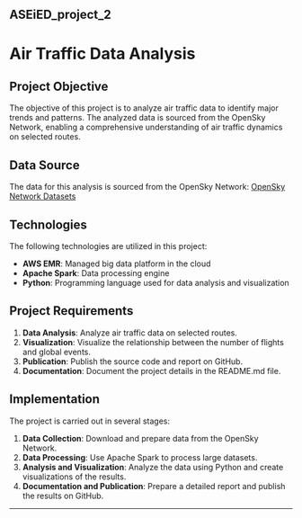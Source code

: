 ## ASEiED_project_2

# Air Traffic Data Analysis

## Project Objective

The objective of this project is to analyze air traffic data to identify major trends and patterns. The analyzed data is sourced from the OpenSky Network, enabling a comprehensive understanding of air traffic dynamics on selected routes.

## Data Source

The data for this analysis is sourced from the OpenSky Network: [OpenSky Network Datasets](https://opensky-network.org/datasets/states/)

## Technologies

The following technologies are utilized in this project:
- **AWS EMR**: Managed big data platform in the cloud
- **Apache Spark**: Data processing engine
- **Python**: Programming language used for data analysis and visualization

## Project Requirements

1. **Data Analysis**: Analyze air traffic data on selected routes.
2. **Visualization**: Visualize the relationship between the number of flights and global events.
3. **Publication**: Publish the source code and report on GitHub.
4. **Documentation**: Document the project details in the README.md file.

## Implementation

The project is carried out in several stages:
1. **Data Collection**: Download and prepare data from the OpenSky Network.
2. **Data Processing**: Use Apache Spark to process large datasets.
3. **Analysis and Visualization**: Analyze the data using Python and create visualizations of the results.
4. **Documentation and Publication**: Prepare a detailed report and publish the results on GitHub.

---



